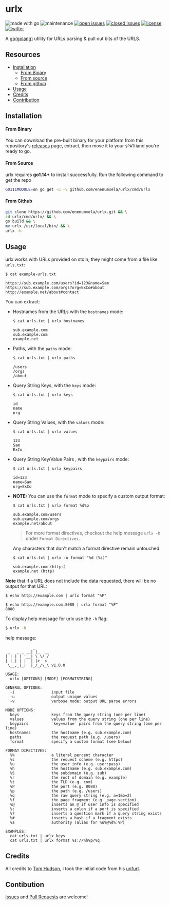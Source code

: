 # urlx

![made with go](https://img.shields.io/badge/made%20with-Go-0040ff.svg) ![maintenance](https://img.shields.io/badge/maintained%3F-yes-0040ff.svg) [![open issues](https://img.shields.io/github/issues-raw/enenumxela/urlx.svg?style=flat&color=0040ff)](https://github.com/enenumxela/urlx/issues?q=is:issue+is:open) [![closed issues](https://img.shields.io/github/issues-closed-raw/enenumxela/urlx.svg?style=flat&color=0040ff)](https://github.com/enenumxela/urlx/issues?q=is:issue+is:closed) [![license](https://img.shields.io/badge/License-MIT-gray.svg?colorB=0040FF)](https://github.com/enenumxela/urlx/blob/master/LICENSE) [![twitter](https://img.shields.io/badge/twitter-@enenumxela-0040ff.svg)](https://twitter.com/enenumxela)

A [go(golang)](http://golang.org/) utility for URLs parsing & pull out bits of the URLS.

## Resources

* [Installation](#installation)
    * [From Binary](#from-binary)
    * [From source](#from-source)
    * [From github](#from-github)
* [Usage](#usage)
* [Credits](#credits)
* [Contribution](#contribution)

## Installation

#### From Binary

You can download the pre-built binary for your platform from this repository's [releases](https://github.com/enenumxela/urlx/releases/) page, extract, then move it to your `$PATH`and you're ready to go.

#### From Source

urlx requires **go1.14+** to install successfully. Run the following command to get the repo

```bash
GO111MODULE=on go get -u -v github.com/enenumxela/urlx/cmd/urlx
```

#### From Github

```bash
git clone https://github.com/enenumxela/urlx.git && \
cd urlx/cmd/urlx/ && \
go build && \
mv urlx /usr/local/bin/ && \
urlx -h
```

## Usage

urlx works with URLs provided on stdin; they might come from a file like `urls.txt`:

```
$ cat example-urls.txt

https://sub.example.com/users?id=123&name=Sam
https://sub.example.com/orgs?org=ExCo#about
http://example.net/about#contact
```

You can extract:

* Hostnames from the URLs with the `hostnames` mode:

    ```
    $ cat urls.txt | urlx hostnames

    sub.example.com
    sub.example.com
    example.net
    ```

* Paths, with the `paths` mode:

    ```
    $ cat urls.txt | urlx paths

    /users
    /orgs
    /about
    ```

* Query String Keys, with the `keys` mode:

    ```
    $ cat urls.txt | urlx keys

    id
    name
    org
    ```

* Query String Values, with the `values` mode:

    ```
    $ cat urls.txt | urlx values

    123
    Sam
    ExCo
    ```

* Query String Key/Value Pairs , with the `keypairs` mode:

    ```
    $ cat urls.txt | urlx keypairs

    id=123
    name=Sam
    org=ExCo
    ```


* **NOTE:** You can use the `format` mode to specify a custom output format:

    ```
    $ cat urls.txt | urlx format %d%p

    sub.example.com/users
    sub.example.com/orgs
    example.net/about
    ```

    > For more format directives, checkout the help message `urlx -h` under `Format Directives`. 
    
    Any characters that don't match a format directive remain untouched:

    ```
    $ cat urls.txt | urlx -u format "%d (%s)"

    sub.example.com (https)
    example.net (http)
    ```

**Note** that if a URL does not include the data requested, there will be no output for that URL:

```
$ echo http://example.com | urlx format "%P"

$ echo http://example.com:8080 | urlx format "%P"
8080
```

To display help message for urlx use the `-h` flag:

```bash
$ urlx -h
```

help message:

```text
            _
 _   _ _ __| |_  __
| | | | '__| \ \/ /
| |_| | |  | |>  < 
 \__,_|_|  |_/_/\_\ v1.0.0

USAGE:
  urlx [OPTIONS] [MODE] [FORMATSTRING]

GENERAL OPTIONS:
  -i                input file
  -u                output unique values
  -v                verbose mode: output URL parse errors

MODE OPTIONS:
  keys              keys from the query string (one per line)
  values            values from the query string (one per line)
  keypairs          `key=value` pairs from the query string (one per line)
  hostnames         the hostname (e.g. sub.example.com)
  paths             the request path (e.g. /users)
  format            specify a custom format (see below)

FORMAT DIRECTIVES:
  %%                a literal percent character
  %s                the request scheme (e.g. https)
  %u                the user info (e.g. user:pass)
  %h                the hostname (e.g. sub.example.com)
  %S                the subdomain (e.g. sub)
  %r                the root of domain (e.g. example)
  %t                the TLD (e.g. com)
  %P                the port (e.g. 8080)
  %p                the path (e.g. /users)
  %q                the raw query string (e.g. a=1&b=2)
  %f                the page fragment (e.g. page-section)
  %@                inserts an @ if user info is specified
  %:                inserts a colon if a port is specified
  %?                inserts a question mark if a query string exists
  %#                inserts a hash if a fragment exists
  %a                authority (alias for %u%@%d%:%P)

EXAMPLES:
  cat urls.txt | urlx keys
  cat urls.txt | urlx format %s://%h%p?%q
```

## Credits

All credits to [Tom Hudson](https://github.com/tomnomnom), i took the initial code from his [unfurl](https://github.com/tomnomnom/unfurl).
## Contibution

[Issues](https://github.com/enenumxela/urlx/issues) and [Pull Requests](https://github.com/enenumxela/urlx/pulls) are welcome! 